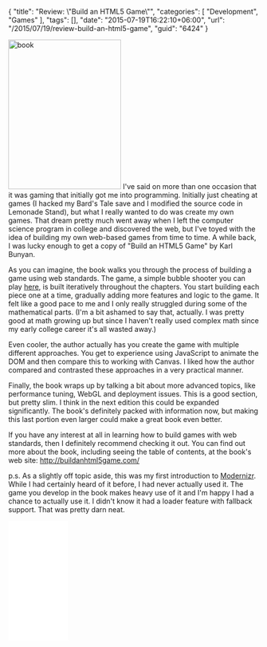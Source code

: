 {
	"title": "Review: \\\"Build an HTML5 Game\\\"",
	"categories": [
		"Development",
		"Games"
	],
	"tags": [],
	"date": "2015-07-19T16:22:10+06:00",
	"url": "/2015/07/19/review-build-an-html5-game",
	"guid": "6424"
}

<img src="https://static.raymondcamden.com/images/wp-content/uploads/2015/07/book.jpg" alt="book" width="226" height="300" class="alignleft size-full wp-image-6425" /> I've said on more than one occasion that it was gaming that initially got me into programming. Initially just cheating at games (I hacked my Bard's Tale save and I modified the source code in Lemonade Stand), but what I really wanted to do was create my own games. That dream pretty much went away when I left the computer science program in college and discovered the web, but I've toyed with the idea of building my own web-based games from time to time. A while back, I was lucky enough to get a copy of "Build an HTML5 Game" by Karl Bunyan. 

<!--more-->

As you can imagine, the book walks you through the process of building a game using web standards. The game, a simple bubble shooter you can play <a href="http://buildanhtml5game.com/?page_id=20">here</a>, is built iteratively throughout the chapters. You start building each piece one at a time, gradually adding more features and logic to the game. It felt like a good pace to me and I only really struggled during some of the mathematical parts. (I'm a bit ashamed to say that, actually. I was pretty good at math growing up but since I haven't really used complex math since my early college career it's all wasted away.) 

Even cooler, the author actually has you create the game with multiple different approaches. You get to experience using JavaScript to animate the DOM and then compare this to working with Canvas. I liked how the author compared and contrasted these approaches in a very practical manner.

Finally, the book wraps up by talking a bit about more advanced topics, like performance tuning, WebGL and deployment issues. This is a good section, but pretty slim. I think in the next edition this could be expanded significantly. The book's definitely packed with information now, but making this last portion even larger could make a great book even better. 

If you have any interest at all in learning how to build games with web standards, then I definitely recommend checking it out. You can find out more about the book, including seeing the table of contents, at the book's web site: <a href="http://buildanhtml5game.com/">http://buildanhtml5game.com/</a>

p.s. As a slightly off topic aside, this was my first introduction to <a href="http://modernizr.com/">Modernizr</a>. While I had certainly heard of it before, I had never actually used it. The game you develop in the book makes heavy use of it and I'm happy I had a chance to actually use it. I didn't know it had a loader feature with fallback support. That was pretty darn neat.

<iframe style="width:120px;height:240px;" marginwidth="0" marginheight="0" scrolling="no" frameborder="0" src="//ws-na.amazon-adsystem.com/widgets/q?ServiceVersion=20070822&OneJS=1&Operation=GetAdHtml&MarketPlace=US&source=ac&ref=tf_til&ad_type=product_link&tracking_id=raymondcamden-20&marketplace=amazon&region=US&placement=1593275757&asins=1593275757&linkId=CZW66LERCBO724WG&show_border=true&link_opens_in_new_window=false">
</iframe>